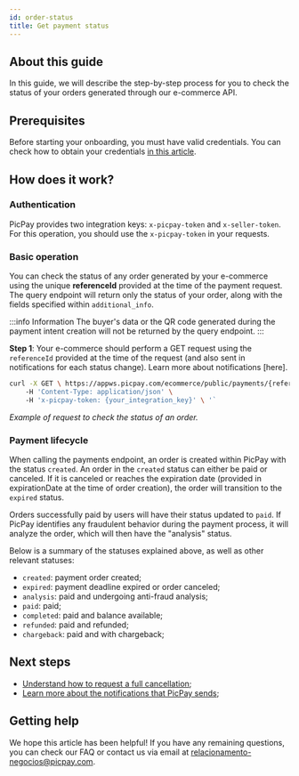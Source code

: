 ```yaml
---
id: order-status
title: Get payment status
---
```


## About this guide

In this guide, we will describe the step-by-step process for you to check the status of your orders generated through our e-commerce API.

## Prerequisites

Before starting your onboarding, you must have valid credentials. You can check how to obtain your credentials [in this article](../intro/getting-started#antes-de-começar).

## How does it work?

### Authentication

PicPay provides two integration keys: `x-picpay-token` and `x-seller-token`. For this operation, you should use the `x-picpay-token` in your requests.

### Basic operation

You can check the status of any order generated by your e-commerce using the unique **referenceId** provided at the time of the payment request. The query endpoint will return only the status of your order, along with the fields specified within `additional_info`.

:::info Information
The buyer's data or the QR code generated during the payment intent creation will not be returned by the query endpoint.
:::

**Step 1**: Your e-commerce should perform a GET request using the `referenceId` provided at the time of the request (and also sent in notifications for each status change). Learn more about notifications [here].

```bash
curl -X GET \ https://appws.picpay.com/ecommerce/public/payments/{referenceId}/status \ 
    -H 'Content-Type: application/json' \ 
    -H 'x-picpay-token: {your_integration_key}' \ '`
```

_Example of request to check the status of an order._

### Payment lifecycle

When calling the payments endpoint, an order is created within PicPay with the status `created`. An order in the `created` status can either be paid or canceled. If it is canceled or reaches the expiration date (provided in expirationDate at the time of order creation), the order will transition to the `expired` status.

Orders successfully paid by users will have their status updated to `paid`. If PicPay identifies any fraudulent behavior during the payment process, it will analyze the order, which will then have the "analysis" status.

Below is a summary of the statuses explained above, as well as other relevant statuses:

- `created`: payment order created;
- `expired`: payment deadline expired or order canceled;
- `analysis`: paid and undergoing anti-fraud analysis;
- `paid`: paid;
- `completed`: paid and balance available;
- `refunded`: paid and refunded;
- `chargeback`: paid and with chargeback;

## Next steps

- [Understand how to request a full cancellation](./cancel-order);
- [Learn more about the notifications that PicPay sends](./notifications);

## Getting help

We hope this article has been helpful! If you have any remaining questions, you can check our FAQ or contact us via email at relacionamento-negocios@picpay.com.